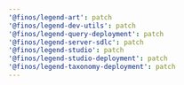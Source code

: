 ```yaml
---
'@finos/legend-art': patch
'@finos/legend-dev-utils': patch
'@finos/legend-query-deployment': patch
'@finos/legend-server-sdlc': patch
'@finos/legend-studio': patch
'@finos/legend-studio-deployment': patch
'@finos/legend-taxonomy-deployment': patch
---
```

